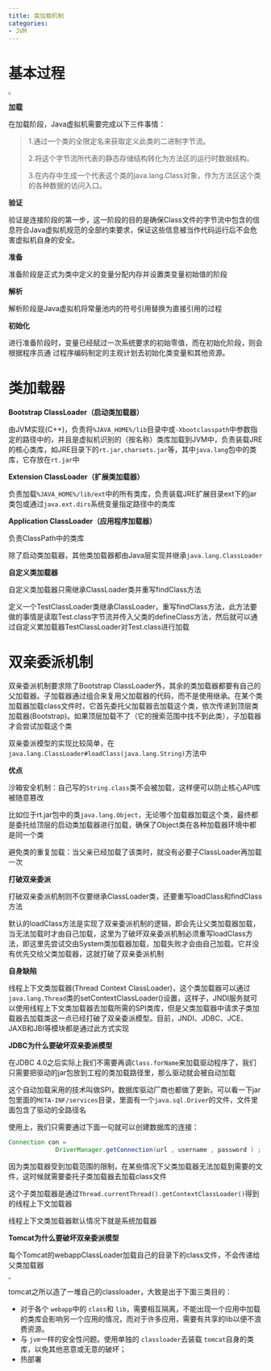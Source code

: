 ```yaml
---
title: 类加载机制
categories: 
- JVM
---
```


# 基本过程

<img src="https://xiaoflyfish.oss-cn-beijing.aliyuncs.com/image/20201209222100.png" style="zoom:33%;" />

**加载**

在加载阶段，Java虚拟机需要完成以下三件事情：

> 1.通过一个类的全限定名来获取定义此类的二进制字节流。
>
> 2.将这个字节流所代表的静态存储结构转化为方法区的运行时数据结构。
>
> 3.在内存中生成一个代表这个类的java.lang.Class对象，作为方法区这个类的各种数据的访问入口。

**验证**

验证是连接阶段的第一步，这一阶段的目的是确保Class文件的字节流中包含的信息符合Java虚拟机规范的全部约束要求，保证这些信息被当作代码运行后不会危害虚拟机自身的安全。

**准备**

准备阶段是正式为类中定义的变量分配内存并设置类变量初始值的阶段

**解析**

解析阶段是Java虚拟机将常量池内的符号引用替换为直接引用的过程

**初始化**

进行准备阶段时，变量已经赋过一次系统要求的初始零值，而在初始化阶段，则会根据程序员通 过程序编码制定的主观计划去初始化类变量和其他资源。

# 类加载器

**Bootstrap ClassLoader（启动类加载器）**

由JVM实现(C++)，负责将`%JAVA_HOME%/lib`目录中或`-Xbootclasspath`中参数指定的路径中的，并且是虚拟机识别的（按名称）类库加载到JVM中，负责装载JRE的核心类库，如JRE目录下的`rt.jar,charsets.jar`等，其中`java.lang`包中的类库，它存放在`rt.jar`中

**Extension ClassLoader（扩展类加载器）**

负责加载`%JAVA_HOME%/lib/ext`中的所有类库，负责装载JRE扩展目录ext下的jar类包或通过`java.ext.dirs`系统变量指定路径中的类库

**Application ClassLoader（应用程序加载器）**

负责ClassPath中的类库

除了启动类加载器，其他类加载器都由Java层实现并继承`java.lang.ClassLoader`

**自定义类加载器**

自定义类加载器只需继承ClassLoader类并重写findClass方法

定义一个TestClassLoader类继承ClassLoader，重写findClass方法，此方法要做的事情是读取Test.class字节流并传入父类的defineClass方法，然后就可以通过自定义累加载器TestClassLoader对Test.class进行加载

# 双亲委派机制

双亲委派机制要求除了Bootstrap ClassLoader外，其余的类加载器都要有自己的父加载器。子加载器通过组合来复用父加载器的代码，而不是使用继承。在某个类加载器加载class文件时，它首先委托父加载器去加载这个类，依次传递到顶层类加载器(Bootstrap)。如果顶层加载不了（它的搜索范围中找不到此类），子加载器才会尝试加载这个类

双亲委派模型的实现比较简单，在`java.lang.ClassLoader#loadClass(java.lang.String)`方法中

**优点**

沙箱安全机制：自己写的`String.class`类不会被加载，这样便可以防止核心API库被随意篡改

比如位于rt.jar包中的类`java.lang.Object`，无论哪个加载器加载这个类，最终都是委托给顶层的启动类加载器进行加载，确保了Object类在各种加载器环境中都是同一个类

避免类的重复加载：当父亲已经加载了该类时，就没有必要子ClassLoader再加载一次

**打破双亲委派**

打破双亲委派机制则不仅要继承ClassLoader类，还要重写loadClass和findClass方法

默认的loadClass方法是实现了双亲委派机制的逻辑，即会先让父类加载器加载，当无法加载时才由自己加载，这里为了破坏双亲委派机制必须重写loadClass方法，即这里先尝试交由System类加载器加载，加载失败才会由自己加载。它并没有优先交给父类加载器，这就打破了双亲委派机制

**自身缺陷**

线程上下文类加载器(Thread Context ClassLoader)，这个类加载器可以通过`java.lang.Thread`类的setContextClassLoader()设置，这样子，JNDI服务就可以使用线程上下文类加载器去加载所需的SPI类库，但是父类加载器中请求子类加载器去加载类这一点已经打破了双亲委派模型。目前，JNDI、JDBC、JCE、JAXB和JBI等模块都是通过此方式实现

**JDBC为什么要破坏双亲委派模型**

在JDBC 4.0之后实际上我们不需要再调`Class.forName`来加载驱动程序了，我们只需要把驱动的jar包放到工程的类加载路径里，那么驱动就会被自动加载

这个自动加载采用的技术叫做SPI，数据库驱动厂商也都做了更新。可以看一下jar包里面的`META-INF/services`目录，里面有一个`java.sql.Driver`的文件，文件里面包含了驱动的全路径名

使用上，我们只需要通过下面一句就可以创建数据库的连接：

```java
Connection con =    
             DriverManager.getConnection(url , username , password ) ;   
```

因为类加载器受到加载范围的限制，在某些情况下父类加载器无法加载到需要的文件，这时候就需要委托子类加载器去加载class文件

这个子类加载器是通过` Thread.currentThread().getContextClassLoader() `得到的线程上下文加载器

线程上下文类加载器默认情况下就是系统加载器

**Tomcat为什么要破坏双亲委派模型**

每个Tomcat的webappClassLoader加载自己的目录下的class文件，不会传递给父类加载器

<img src="https://xiaoflyfish.oss-cn-beijing.aliyuncs.com/image/20210214103953.png" style="zoom:33%;" />

tomcat之所以造了一堆自己的classloader，大致是出于下面三类目的：

- 对于各个 `webapp`中的 `class`和 `lib`，需要相互隔离，不能出现一个应用中加载的类库会影响另一个应用的情况，而对于许多应用，需要有共享的lib以便不浪费资源。
- 与 `jvm`一样的安全性问题。使用单独的 `classloader`去装载 `tomcat`自身的类库，以免其他恶意或无意的破坏；
- 热部署